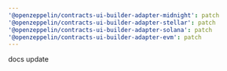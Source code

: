 ```yaml
---
'@openzeppelin/contracts-ui-builder-adapter-midnight': patch
'@openzeppelin/contracts-ui-builder-adapter-stellar': patch
'@openzeppelin/contracts-ui-builder-adapter-solana': patch
'@openzeppelin/contracts-ui-builder-adapter-evm': patch
---
```


docs update
